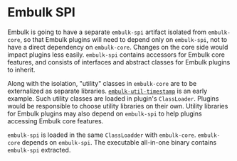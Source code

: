 Embulk SPI
===========

Embulk is going to have a separate `embulk-spi` artifact isolated from `embulk-core`, so that Embulk plugins will need to depend only on `embulk-spi`, not to have a direct dependency on `embulk-core`. Changes on the core side would impact plugins less easily. `embulk-spi` contains accessors for Embulk core features, and consists of interfaces and abstract classes for Embulk plugins to inherit.

Along with the isolation, "utility" classes in `embulk-core` are to be externalized as separate libraries. [`embulk-util-timestamp`](https://search.maven.org/artifact/org.embulk/embulk-util-timestamp) is an early example. Such utility classes are loaded in plugin's `ClassLoader`. Plugins would be responsible to choose utility libraries on their own. Utility libraries for Embulk plugins may also depend on `embulk-spi` to help plugins accessing Embulk core features.

`embulk-spi` is loaded in the same `ClassLoadder` with `embulk-core`. `embulk-core` depends on `embulk-spi`. The executable all-in-one binary contains `embulk-spi` extracted.

